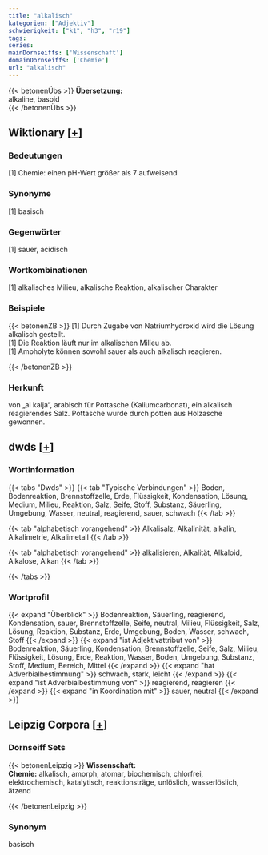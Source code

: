 ```yaml
---
title: "alkalisch"
kategorien: ["Adjektiv"]
schwierigkeit: ["k1", "h3", "r19"]
tags:
series:
mainDornseiffs: ['Wissenschaft']
domainDornseiffs: ['Chemie']
url: "alkalisch"
---
```


{{< betonenÜbs >}}
**Übersetzung:**  
alkaline, basoid  
{{< /betonenÜbs >}}

## Wiktionary [[+](https://de.wiktionary.org/wiki/alkalisch)]

### Bedeutungen
[1] Chemie: einen pH-Wert größer als 7 aufweisend  

### Synonyme
[1] basisch  

### Gegenwörter
[1] sauer, acidisch  

### Wortkombinationen
[1] alkalisches Milieu, alkalische Reaktion, alkalischer Charakter  

### Beispiele
{{< betonenZB >}}
[1] Durch Zugabe von Natriumhydroxid wird die Lösung alkalisch gestellt.  
[1] Die Reaktion läuft nur im alkalischen Milieu ab.  
[1] Ampholyte können sowohl sauer als auch alkalisch reagieren.  

{{< /betonenZB >}}
### Herkunft
von „al kalja“, arabisch für Pottasche (Kaliumcarbonat), ein alkalisch reagierendes Salz. Pottasche wurde durch potten aus Holzasche gewonnen.  



## dwds [[+](https://www.dwds.de/wb/alkalisch)]

### Wortinformation
{{< tabs "Dwds" >}}
{{< tab "Typische Verbindungen" >}}
Boden, Bodenreaktion, Brennstoffzelle, Erde, Flüssigkeit, Kondensation, Lösung, Medium, Milieu, Reaktion, Salz, Seife, Stoff, Substanz, Säuerling, Umgebung, Wasser, neutral, reagierend, sauer, schwach
{{< /tab >}}

{{< tab "alphabetisch vorangehend" >}}
Alkalisalz, Alkalinität, alkalin, Alkalimetrie, Alkalimetall
{{< /tab >}}

{{< tab "alphabetisch vorangehend" >}}
alkalisieren, Alkalität, Alkaloid, Alkalose, Alkan
{{< /tab >}}

{{< /tabs >}}

### Wortprofil
{{< expand "Überblick" >}} Bodenreaktion, Säuerling, reagierend, Kondensation, sauer, Brennstoffzelle, Seife, neutral, Milieu, Flüssigkeit, Salz, Lösung, Reaktion, Substanz, Erde, Umgebung, Boden, Wasser, schwach, Stoff {{< /expand >}}
{{< expand "ist Adjektivattribut von" >}} Bodenreaktion, Säuerling, Kondensation, Brennstoffzelle, Seife, Salz, Milieu, Flüssigkeit, Lösung, Erde, Reaktion, Wasser, Boden, Umgebung, Substanz, Stoff, Medium, Bereich, Mittel {{< /expand >}}
{{< expand "hat Adverbialbestimmung" >}} schwach, stark, leicht {{< /expand >}}
{{< expand "ist Adverbialbestimmung von" >}} reagierend, reagieren {{< /expand >}}
{{< expand "in Koordination mit" >}} sauer, neutral {{< /expand >}}

## Leipzig Corpora [[+](https://corpora.uni-leipzig.de/en/res?word=alkalisch&corpusId=deu_newscrawl-public_2018)]

### Dornseiff Sets
{{< betonenLeipzig >}}
**Wissenschaft:**  
**Chemie:** alkalisch, amorph, atomar, biochemisch, chlorfrei, elektrochemisch, katalytisch, reaktionsträge, unlöslich, wasserlöslich, ätzend  

{{< /betonenLeipzig >}}

### Synonym
basisch

